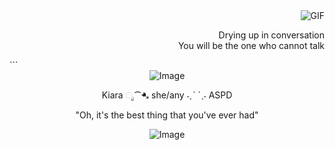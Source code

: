 <div align="right">
  <img src="https://pixels.crd.co/assets/images/gallery50/a22d90f1.gif?v=99d3974e" alt="GIF">
  <p>Drying up in conversation<br>You will be the one who cannot talk</p>
</div>
```


<div align="center">
  <img src="https://i.postimg.cc/YSCZJbVk/Untitled770-20240919225559.png" alt="Image">
  <br>
  <p>Kiara ೃ⁀➷ she/any ˗ˏˋ ´ˎ˗ ASPD</p>
  <p>"Oh, it's the best thing that you've ever had"</p>
  <img src="https://i.postimg.cc/5tvP1JzK/IMG-7721.png" alt="Image">
</div>

